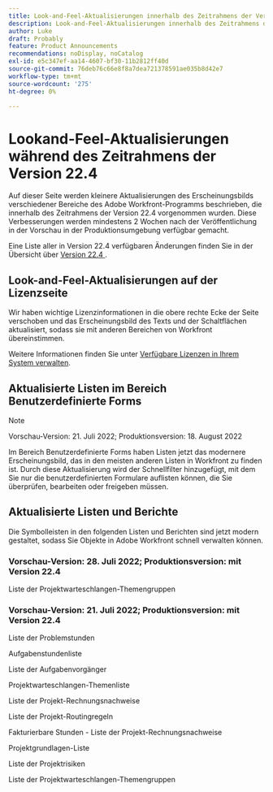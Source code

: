 ```yaml
---
title: Look-and-Feel-Aktualisierungen innerhalb des Zeitrahmens der Version 22.4
description: Look-and-Feel-Aktualisierungen innerhalb des Zeitrahmens der Version 22.4
author: Luke
draft: Probably
feature: Product Announcements
recommendations: noDisplay, noCatalog
exl-id: e5c347ef-aa14-4607-bf30-11b2812ff40d
source-git-commit: 76deb76c66e8f8a7dea721378591ae035b8d42e7
workflow-type: tm+mt
source-wordcount: '275'
ht-degree: 0%

---
```


# Lookand-Feel-Aktualisierungen während des Zeitrahmens der Version 22.4

Auf dieser Seite werden kleinere Aktualisierungen des Erscheinungsbilds verschiedener Bereiche des Adobe Workfront-Programms beschrieben, die innerhalb des Zeitrahmens der Version 22.4 vorgenommen wurden. Diese Verbesserungen werden mindestens 2 Wochen nach der Veröffentlichung in der Vorschau in der Produktionsumgebung verfügbar gemacht.

Eine Liste aller in Version 22.4 verfügbaren Änderungen finden Sie in der Übersicht über [ Version 22.4 ](/help/quicksilver/product-announcements/product-releases/22.4-release-activity/22-4-release-overview.md).

## Look-and-Feel-Aktualisierungen auf der Lizenzseite

Wir haben wichtige Lizenzinformationen in die obere rechte Ecke der Seite verschoben und das Erscheinungsbild des Texts und der Schaltflächen aktualisiert, sodass sie mit anderen Bereichen von Workfront übereinstimmen.

Weitere Informationen finden Sie unter [Verfügbare Lizenzen in Ihrem System verwalten](/help/quicksilver/administration-and-setup/get-started-wf-administration/manage-available-licenses-in-your-system.md).

## Aktualisierte Listen im Bereich Benutzerdefinierte Forms

>[!NOTE]
>
>Vorschau-Version: 21. Juli 2022; Produktionsversion: 18. August 2022

Im Bereich Benutzerdefinierte Forms haben Listen jetzt das modernere Erscheinungsbild, das in den meisten anderen Listen in Workfront zu finden ist. Durch diese Aktualisierung wird der Schnellfilter hinzugefügt, mit dem Sie nur die benutzerdefinierten Formulare auflisten können, die Sie überprüfen, bearbeiten oder freigeben müssen.

## Aktualisierte Listen und Berichte

Die Symbolleisten in den folgenden Listen und Berichten sind jetzt modern gestaltet, sodass Sie Objekte in Adobe Workfront schnell verwalten können.

### Vorschau-Version: 28. Juli 2022; Produktionsversion: mit Version 22.4

Liste der Projektwarteschlangen-Themengruppen

### Vorschau-Version: 21. Juli 2022; Produktionsversion: mit Version 22.4

Liste der Problemstunden

Aufgabenstundenliste

Liste der Aufgabenvorgänger

Projektwarteschlangen-Themenliste

Liste der Projekt-Rechnungsnachweise

Liste der Projekt-Routingregeln

Fakturierbare Stunden - Liste der Projekt-Rechnungsnachweise

Projektgrundlagen-Liste

Liste der Projektrisiken

Liste der Projektwarteschlangen-Themengruppen

